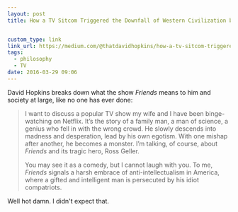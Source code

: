 ```yaml
---
layout: post
title: How a TV Sitcom Triggered the Downfall of Western Civilization by David Hopkins


custom_type: link
link_url: https://medium.com/@thatdavidhopkins/how-a-tv-sitcom-triggered-the-downfall-of-western-civilization-336e8ccf7dd0
tags:
  - philosophy
  - TV
date: 2016-03-29 09:06
---
```

David Hopkins breaks down what the show *Friends* means to him and society at large, like no one has ever done:

> I want to discuss a popular TV show my wife and I have been binge-watching on Netflix. It’s the story of a family man, a man of science, a genius who fell in with the wrong crowd. He slowly descends into madness and desperation, lead by his own egotism. With one mishap after another, he becomes a monster. I’m talking, of course, about *Friends* and its tragic hero, Ross Geller.
>
> You may see it as a comedy, but I cannot laugh with you. To me, *Friends* signals a harsh embrace of anti-intellectualism in America, where a gifted and intelligent man is persecuted by his idiot compatriots.

Well hot damn. I didn't expect that.
